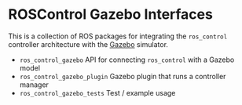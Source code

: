 ROSControl Gazebo Interfaces
============================

This is a collection of ROS packages for integrating the `ros_control`
controller architecture with the [Gazebo](gazebosim.org) simulator. 

 * `ros_control_gazebo` API for connecting `ros_control` with a Gazebo model
 * `ros_control_gazebo_plugin` Gazebo plugin that runs a controller manager
 * `ros_control_gazebo_tests` Test / example usage
